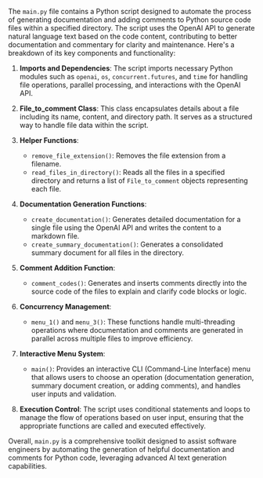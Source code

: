 The `main.py` file contains a Python script designed to automate the process of generating documentation and adding comments to Python source code files within a specified directory. The script uses the OpenAI API to generate natural language text based on the code content, contributing to better documentation and commentary for clarity and maintenance. Here's a breakdown of its key components and functionality:

1. **Imports and Dependencies**: The script imports necessary Python modules such as `openai`, `os`, `concurrent.futures`, and `time` for handling file operations, parallel processing, and interactions with the OpenAI API.

2. **File_to_comment Class**: This class encapsulates details about a file including its name, content, and directory path. It serves as a structured way to handle file data within the script.

3. **Helper Functions**:
   - `remove_file_extension()`: Removes the file extension from a filename.
   - `read_files_in_directory()`: Reads all the files in a specified directory and returns a list of `File_to_comment` objects representing each file.

4. **Documentation Generation Functions**:
   - `create_documentation()`: Generates detailed documentation for a single file using the OpenAI API and writes the content to a markdown file.
   - `create_summary_documentation()`: Generates a consolidated summary document for all files in the directory.

5. **Comment Addition Function**:
   - `comment_codes()`: Generates and inserts comments directly into the source code of the files to explain and clarify code blocks or logic.

6. **Concurrency Management**:
   - `menu_1()` and `menu_3()`: These functions handle multi-threading operations where documentation and comments are generated in parallel across multiple files to improve efficiency.

7. **Interactive Menu System**:
   - `main()`: Provides an interactive CLI (Command-Line Interface) menu that allows users to choose an operation (documentation generation, summary document creation, or adding comments), and handles user inputs and validation.

8. **Execution Control**: The script uses conditional statements and loops to manage the flow of operations based on user input, ensuring that the appropriate functions are called and executed effectively.

Overall, `main.py` is a comprehensive toolkit designed to assist software engineers by automating the generation of helpful documentation and comments for Python code, leveraging advanced AI text generation capabilities.